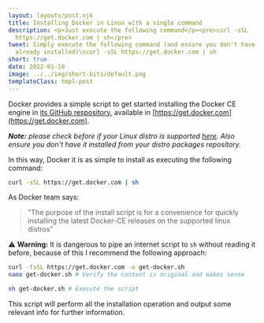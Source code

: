 ```yaml
---
layout: layouts/post.njk
title: Installing Docker in Linux with a single command
description: <p>Just execute the following command</p><pre>curl -sSL
  https://get.docker.com | sh</pre>
tweet: Simply execute the following command (and ensure you don't have docker
  already installed)\ncurl -sSL https://get.docker.com | sh
short: true
date: 2022-01-10
image: ../../img/short-bits/default.png
templateClass: tmpl-post
---
```

Docker provides a simple script to get started installing the Docker CE engine in [its GitHub respository](https://github.com/docker/docker-install), available in [https://get.docker.com](https://get.docker.com).

***Note:** please check before if your Linux distro is supported [here](https://docs.docker.com/engine/install/#server). Also ensure you don't have it installed from your distro packages repository.*

In this way, Docker it is as simple to install as executing the following command:
```bash
curl -sSL https://get.docker.com | sh

```

As Docker team says:

> "The purpose of the install script is for a convenience for quickly installing the latest Docker-CE releases on the supported linux distros"

⚠ **Warning:** It is dangerous to pipe an internet script to `sh` without reading it before, because of this I recommend the following approach:

```bash
curl -fsSL https://get.docker.com -o get-docker.sh
nano get-docker.sh # Verify the content is original and makes sense

sh get-docker.sh # Execute the script
```

This script will perform all the installation operation and output some relevant info for further information.

